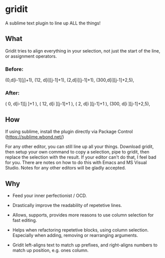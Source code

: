 gridit
======

A sublime text plugin to line up ALL the things!

## What

Gridit tries to align everything in your selection, not just the start of the line, or assignment operators.

### Before:

(0,d[i-1][j]+1),
(12, d[i][j-1]+1),
(2,d[i][j-1]+1),
(300,d[i][j-1]+2,5),

### After:

(  0, d[i-1][j  ]+1  ),
( 12, d[i  ][j-1]+1  ),
(  2, d[i  ][j-1]+1  ),
(300, d[i  ][j-1]+2,5),

## How

If using sublime, install the plugin directly via Package Control (https://sublime.wbond.net/)

For any other editor, you can still line up all your things. Download gridit, then setup your own command to copy a selection, pipe to gridit, then replace the selection with the result. If your editor can't do that, I feel bad for you. There are notes on how to do this with Emacs and MS Visual Studio. Notes for any other editors will be gladly accepted.


## Why

- Feed your inner perfectionist / OCD.

- Drastically improve the readability of repetetive lines.

- Allows, supports, provides more reasons to use column selection for fast editing.

- Helps when refactoring repetetive blocks, using column selection. Especially when adding, removing or rearranging arguments.

- Gridit left-aligns text to match up prefixes, and right-aligns numbers to match up position, e.g. ones column.
